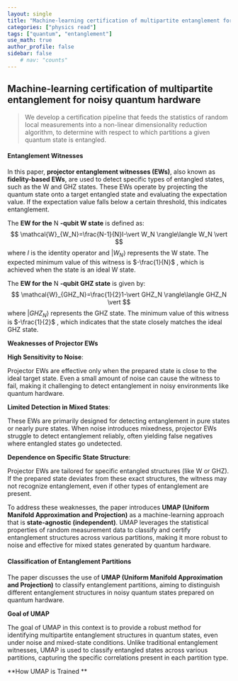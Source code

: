 ```yaml
---
layout: single
title: "Machine-learning certification of multipartite entanglement for noisy quantum hardware"
categories: ["physics read"]
tags: ["quantum", "entanglement"]
use_math: true
author_profile: false
sidebar: false
    # nav: "counts"
---
```


## Machine-learning certification of multipartite entanglement for noisy quantum hardware

>We develop a certification pipeline that feeds the statistics of random local measurements into a non-linear dimensionality reduction algorithm, to determine with respect to which partitions a given quantum state is entangled.



#### Entanglement Witnesses

In this paper, **projector entanglement witnesses (EWs)**, also known as **fidelity-based EWs**, are used to detect specific types of entangled states, such as the W and GHZ states. These EWs operate by projecting the quantum state onto a target entangled state and evaluating the expectation value. If the expectation value falls below a certain threshold, this indicates entanglement.



The **EW for the** N **-qubit W state** is defined as:
$$
\mathcal{W}_{W_N}=\frac{N-1}{N}I-\vert W_N \rangle\langle W_N \vert
$$
where $I$ is the identity operator and $\vert W_N \rangle$ represents the W state. The expected minimum value of this witness is $-\frac{1}{N}$ , which is achieved when the state is an ideal W state.



The **EW for the** N **-qubit GHZ state** is given by:
$$
\mathcal{W}_{GHZ_N}=\frac{1}{2}1-\vert GHZ_N \rangle\langle GHZ_N \vert
$$
where $\vert GHZ_N \rangle$ represents the GHZ state. The minimum value of this witness is $-\frac{1}{2}$ , which indicates that the state closely matches the ideal GHZ state.

**Weaknesses of Projector EWs**

**High Sensitivity to Noise**:

 Projector EWs are effective only when the prepared state is close to the ideal target state. Even a small amount of noise can cause the witness to fail, making it challenging to detect entanglement in noisy environments like quantum hardware.

**Limited Detection in Mixed States**:

 These EWs are primarily designed for detecting entanglement in pure states or nearly pure states. When noise introduces mixedness, projector EWs struggle to detect entanglement reliably, often yielding false negatives where entangled states go undetected.

**Dependence on Specific State Structure**:

 Projector EWs are tailored for specific entangled structures (like W or GHZ). If the prepared state deviates from these exact structures, the witness may not recognize entanglement, even if other types of entanglement are present.



To address these weaknesses, the paper introduces **UMAP (Uniform Manifold Approximation and Projection)** as a machine-learning approach that is **state-agnostic (independent)**. UMAP leverages the statistical properties of random measurement data to classify and certify entanglement structures across various partitions, making it more robust to noise and effective for mixed states generated by quantum hardware.



#### Classification of Entanglement Partitions

The paper discusses the use of **UMAP (Uniform Manifold Approximation and Projection)** to classify entanglement partitions, aiming to distinguish different entanglement structures in noisy quantum states prepared on quantum hardware.



**Goal of UMAP**

The goal of UMAP in this context is to provide a robust method for identifying multipartite entanglement structures in quantum states, even under noise and mixed-state conditions. Unlike traditional entanglement witnesses, UMAP is used to classify entangled states across various partitions, capturing the specific correlations present in each partition type.



**How UMAP is Trained **

